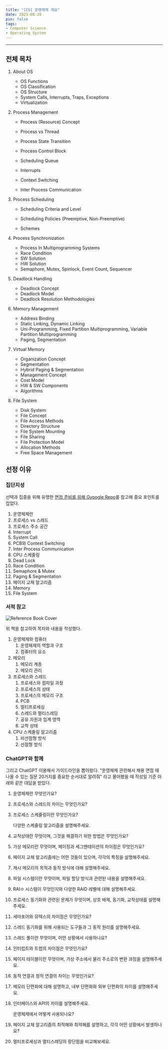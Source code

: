```yaml
---
title: "[CS] 운영체제 개요"
date: 2023-08-28
pin: false
tags:
- Computer Science
- Operating System
---
```


---

## 전체 목차

1. About OS
   - OS Functions
   - OS Classification
   - OS Structure
   - System Calls, Interrupts, Traps, Exceptions
   - Virtualization

2. Process Management

   - Process (Resource) Concept

   - Process vs Thread

   - Process State Transition

   - Process Control Block

   - Scheduling Queue

   - Interrupts

   - Context Switching

   - Inter Process Communication

3. Process Scheduling

   - Scheduling Criteria and Level

   - Scheduling Policies (Preemptive, Non-Preemptive)

   - Schemes

1. Process Synchronization
   - Process In Multiprogramming Systems
   - Race Condition
   - SW Solution
   - HW Solution
   - Semaphore, Mutex, Spinlock, Event Count, Sequencer
2. Deadlock Handling
   - Deadlock Concept
   - Deadlock Model
   - Deadlock Resolution Methodologies
3. Memory Management
   - Address Binding
   - Static Linking, Dynamic Linking
   - Uni-Programming, Fixed Partition Multiprogramming, Variable Partition Multiprogramming
   - Paging, Segmentation
4. Virtual Memory
   - Organization Concept
   - Segmentation
   - Hybrid Paging & Segmentation
   - Management Concept
   - Cost Model
   - HW & SW Components
   - Algorithms
5. File System
   - Disk System
   - File Concept
   - File Access Methods
   - Directory Structure
   - File System Mounting
   - File Sharing
   - File Protection Model
   - Allocation Methods
   - Free Space Management




## 선정 이유

### 집단지성

선택과 집중을 위해 유명한 [면접 준비를 위해 Gyoogle Repo](https://github.com/gyoogle/tech-interview-for-developer/tree/master)를 참고해 중요 포인트를 잡았다.

1. 운영체제란
2. 프로세스 vs 스레드
3. 프로세스 주소 공간
4. Interrupt
5. System Call
6. PCB와 Context Switching
7. Inter Process Communication
8. CPU 스케줄링
9. Dead Lock
10. Race Condition
11. Semaphore & Mutex
12. Paging & Segmentation
13. 페이지 교체 알고리즘
14. Memory
15. File System



### 서적 참고

![Reference Book Cover](C:/Users/tmdgh/Workspace/records/network/intro/images/reference-book-cover.jpg)

위 책을 참고하여 목차와 내용을 작성했다.

1. 운영체제와 컴퓨터
   1. 운영체제의 역할과 구조
   2. 컴퓨터의 요소
2. 메모리
   1. 메모리 계층
   2. 메모리 관리
3. 프로세스와 스레드
   1. 프로세스와 컴파일 과정
   2. 프로세스의 상태
   3. 프로세스의 메모리 구조
   4. PCB
   5. 멀티프로세싱
   6. 스레드와 멀티스레딩
   7. 공유 자원과 임계 영역
   8. 교착 상태
4. CPU 스케줄링 알고리즘
   1. 비선점형 방식
   2. 선점형 방식



### ChatGPT와 함께

그리고 ChatGPT 이용해서 가이드라인을 뽑아왔다. "운영체제 관련해서 채용 면접 때 나올 수 있는 질문 20가지를 중요한 순서대로 알려줘" 라고 물어봤을 때 작성일 기준 아래와 같은 대답을 받았다.

1. 운영체제란 무엇인가요?

2. 프로세스와 스레드의 차이는 무엇인가요?

3. 프로세스 스케줄링이란 무엇인가요?

   다양한 스케줄링 알고리즘을 설명해주세요.

4. 교착상태란 무엇이며, 그것을 해결하기 위한 방법은 무엇인가요?

5. 가상 메모리란 무엇이며, 페이징과 세그멘테이션의 차이점은 무엇인가요?

6. 페이지 교체 알고리즘에는 어떤 것들이 있으며, 각각의 특징을 설명해주세요.

7. 캐시 메모리의 목적과 동작 방식에 대해 설명해주세요.

8. 파일 시스템이란 무엇이며, 파일 할당 방식과 관련된 내용을 설명해주세요.

9. RAIㅇ 시스템이 무엇인지와 다양한 RAID 레벨에 대해 설명해주세요.

10. 프로세스 동기화와 관련된 문제가 무엇이며, 상호 배제, 동기화, 교착상태를 설명해주세요.

11. 세마포어와 뮤텍스의 차이점은 무엇인가요?

12. 스레드 동기화를 위해 사용되는 도구들과 그 동작 원리를 설명해주세요.

13. 스레드 풀이란 무엇이며, 어떤 상황에서 사용하나요?

14. 인터럽트와 트랩의 차이점은 무엇인가요?

15. 페이지 테이블이란 무엇이며, 가상 주소에서 물리 주소로의 변환 과정을 설명해주세요.

16. 동적 연결과 정적 연결의 차이는 무엇인가요?

17. 메모리 단편화에 대해 설명하고, 내부 단편화와 외부 단편화의 차이를 설명해주세요.

18. 인터페이스와 API의 차이를 설명해주세요.

    운영체제에서 어떻게 사용되나요?

19. 페이지 교체 알고리즘의 최적해와 최악해를 설명하고, 각각 어떤 상황에서 발생하나요?

20. 멀티프로세싱과 멀티스레딩의 장단점을 비교해보세요.
